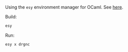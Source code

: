 Using the `esy` environment manager for OCaml. See [here](https://esy.sh/docs/getting-started).

Build:
```bash
esy
```

Run:
```bash
esy x drgnc
```
